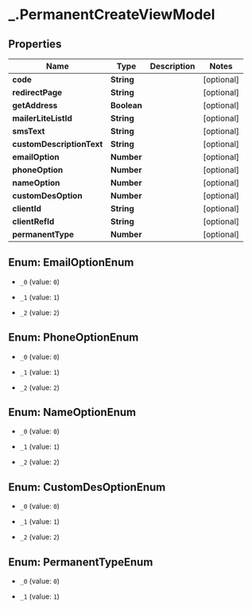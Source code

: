 # _.PermanentCreateViewModel

## Properties
Name | Type | Description | Notes
------------ | ------------- | ------------- | -------------
**code** | **String** |  | [optional] 
**redirectPage** | **String** |  | [optional] 
**getAddress** | **Boolean** |  | [optional] 
**mailerLiteListId** | **String** |  | [optional] 
**smsText** | **String** |  | [optional] 
**customDescriptionText** | **String** |  | [optional] 
**emailOption** | **Number** |  | [optional] 
**phoneOption** | **Number** |  | [optional] 
**nameOption** | **Number** |  | [optional] 
**customDesOption** | **Number** |  | [optional] 
**clientId** | **String** |  | [optional] 
**clientRefId** | **String** |  | [optional] 
**permanentType** | **Number** |  | [optional] 


<a name="EmailOptionEnum"></a>
## Enum: EmailOptionEnum


* `_0` (value: `0`)

* `_1` (value: `1`)

* `_2` (value: `2`)




<a name="PhoneOptionEnum"></a>
## Enum: PhoneOptionEnum


* `_0` (value: `0`)

* `_1` (value: `1`)

* `_2` (value: `2`)




<a name="NameOptionEnum"></a>
## Enum: NameOptionEnum


* `_0` (value: `0`)

* `_1` (value: `1`)

* `_2` (value: `2`)




<a name="CustomDesOptionEnum"></a>
## Enum: CustomDesOptionEnum


* `_0` (value: `0`)

* `_1` (value: `1`)

* `_2` (value: `2`)




<a name="PermanentTypeEnum"></a>
## Enum: PermanentTypeEnum


* `_0` (value: `0`)

* `_1` (value: `1`)




